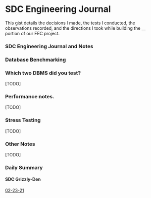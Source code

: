 # SDC Engineering Journal

This gist details the decisions I made, the tests I conducted, the observations recorded, and the directions I took while building the __ portion of our FEC project.

### SDC Engineering Journal and Notes
### Database Benchmarking
### Which two DBMS did you test?
[TODO]
### Performance notes.
[TODO]
### Stress Testing
[TODO]
### Other Notes
[TODO]



### Daily Summary
#### SDC Grizzly-Den
[02-23-21](./Entries/02-23-21.md)